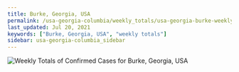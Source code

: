 ```yaml
---
title: Burke, Georgia, USA
permalink: /usa-georgia-columbia/weekly_totals/usa-georgia-burke-weekly_totals.html
last_updated: Jul 20, 2021
keywords: ["Burke, Georgia, USA", "weekly totals"]
sidebar: usa-georgia-columbia_sidebar
---
```


![Weekly Totals of Confirmed Cases for Burke, Georgia, USA](/covid_tracker/images/graphs/usa-georgia-burke-weekly_totals_graph.png)
